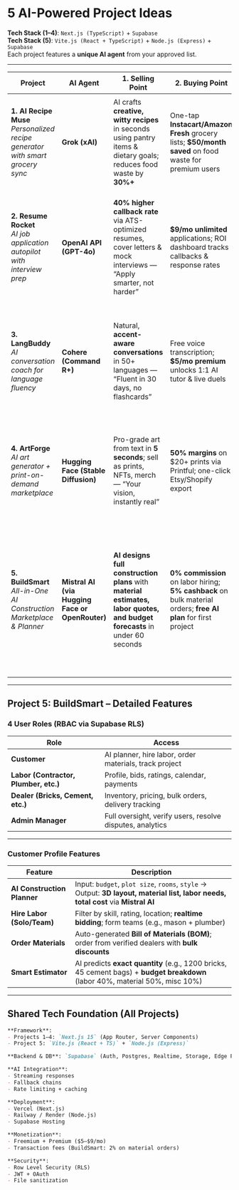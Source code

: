 # 5 AI-Powered Project Ideas  
**Tech Stack (1–4)**: `Next.js (TypeScript)` + `Supabase`  
**Tech Stack (5)**: `Vite.js (React + TypeScript)` + `Node.js (Express)` + `Supabase`  
Each project features a **unique AI agent** from your approved list.

---

| **Project** | **AI Agent** | **1. Selling Point** | **2. Buying Point** | **3. Technical Point** | **4. Non-Technical Point** | **5. Market Competition** | **6. Customer Range** |
|-------------|--------------|----------------------|---------------------|------------------------|----------------------------|----------------------------|------------------------|
| **1. AI Recipe Muse**<br>*Personalized recipe generator with smart grocery sync* | **Grok (xAI)** | AI crafts **creative, witty recipes** in seconds using pantry items & dietary goals; reduces food waste by **30%+** | One-tap **Instacart/Amazon Fresh** grocery lists; **$50/month saved** on food waste for premium users | `Next.js 15` App Router + SSR; `Supabase Realtime` for pantry sync; **Grok API** generates recipes, nutrition, and cooking tips | Drag-and-drop pantry UI; photo-to-recipe scan; mobile-first, dark mode, family sharing | Outperforms **HelloFresh** (no personalization) and **Mealime** (static templates) with **Grok’s humor + global cuisine flair** | Busy millennials (25–40), families, keto/vegan dieters — **10M+ global home cooks** |
| **2. Resume Rocket**<br>*AI job application autopilot with interview prep* | **OpenAI API (GPT-4o)** | **40% higher callback rate** via ATS-optimized resumes, cover letters & mock interviews — “Apply smarter, not harder” | **$9/mo unlimited** applications; ROI dashboard tracks callbacks & response rates | `Next.js + TypeScript`; `Supabase Auth + Postgres` for secure storage; **OpenAI agent** parses JDs, tailors docs, runs mock interviews | Gamified progress; LinkedIn/Indeed import; calming success animations | Beats **Resume.io** (static) & **Kickresume** (no mocks) with **real-time, role-specific tailoring** | Job seekers (18–35), career switchers, freelancers — **50M+ annual users** in tech, finance, etc. |
| **3. LangBuddy**<br>*AI conversation coach for language fluency* | **Cohere (Command R+)** | Natural, **accent-aware conversations** in 50+ languages — “Fluent in 30 days, no flashcards” | Free voice transcription; **$5/mo premium** unlocks 1:1 AI tutor & live duels | `Next.js PWA` (offline support); `Supabase Realtime` for multiplayer rooms; **Cohere agent** handles dialogue, grammar, sentiment | Duolingo-style streaks & avatars; daily challenges; social progress sharing | Surpasses **Duolingo** (robotic) & **Babbel** (scripted) with **human-like fluency & cultural context** | Students (16–30), travelers, expats — **1B+ global language learners** (ESL, Spanish, Mandarin focus) |
| **4. ArtForge**<br>*AI art generator + print-on-demand marketplace* | **Hugging Face (Stable Diffusion)** | Pro-grade art from text in **5 seconds**; sell as prints, NFTs, merch — “Your vision, instantly real” | **50% margins** on $20+ prints via Printful; one-click Etsy/Shopify export | `Next.js Image Optimization`; `Supabase Storage` for galleries; **Hugging Face Inference API** for fast, style-tuned generation | Canvas editor; theme packs (cyberpunk, fantasy); collaborative live editing | Faster & more customizable than **Midjourney (Discord)** and **Canva Magic (basic)** | Artists, hobbyists (18–50), gift buyers, small shops — **100M+ Etsy/Redbubble users** |
| **5. BuildSmart**<br>*All-in-One AI Construction Marketplace & Planner* | **Mistral AI (via Hugging Face or OpenRouter)** | **AI designs full construction plans** with **material estimates, labor quotes, and budget forecasts** in under 60 seconds | **0% commission** on labor hiring; **5% cashback** on bulk material orders; **free AI plan** for first project | `Vite.js (React + TS)` + `Node.js (Express)` backend; `Supabase Auth + RLS` for 4-tier roles; **Mistral AI agent** generates 3D floor plans, BOM, cost breakdown; **Realtime bids** via Supabase Channels | Role-based dashboards; **AR preview** (mobile); **voice input** for plot details; **PDF export** of plans | Crushes **Buildx, UrbanClap, NoBroker** (no AI planning) and **MagicBricks** (no labor/material sync) with **end-to-end AI automation** | Homeowners, small builders, contractors, dealers — **200M+ urban construction users** (India, SEA, LATAM) |

---

## Project 5: **BuildSmart** – Detailed Features

### **4 User Roles (RBAC via Supabase RLS)**
| Role | Access |
|------|--------|
| **Customer** | AI planner, hire labor, order materials, track project |
| **Labor (Contractor, Plumber, etc.)** | Profile, bids, ratings, calendar, payments |
| **Dealer (Bricks, Cement, etc.)** | Inventory, pricing, bulk orders, delivery tracking |
| **Admin Manager** | Full oversight, verify users, resolve disputes, analytics |

---

### **Customer Profile Features**
| Feature | Description |
|--------|-----------|
| **AI Construction Planner** | Input: `budget`, `plot size`, `rooms`, `style` → Output: **3D layout, material list, labor needs, total cost** via **Mistral AI** |
| **Hire Labor (Solo/Team)** | Filter by skill, rating, location; **realtime bidding**; form teams (e.g., mason + plumber) |
| **Order Materials** | Auto-generated **Bill of Materials (BOM)**; order from verified dealers with **bulk discounts** |
| **Smart Estimator** | AI predicts **exact quantity** (e.g., 1200 bricks, 45 cement bags) + **budget breakdown** (labor 40%, material 50%, misc 10%) |

---

## Shared Tech Foundation (All Projects)

```markdown
**Framework**:
- Projects 1–4: `Next.js 15` (App Router, Server Components)
- Project 5: `Vite.js (React + TS)` + `Node.js (Express)`

**Backend & DB**: `Supabase` (Auth, Postgres, Realtime, Storage, Edge Functions)

**AI Integration**:
- Streaming responses
- Fallback chains
- Rate limiting + caching

**Deployment**:
- Vercel (Next.js)
- Railway / Render (Node.js)
- Supabase Hosting

**Monetization**:
- Freemium + Premium ($5–$9/mo)
- Transaction fees (BuildSmart: 2% on material orders)

**Security**:
- Row Level Security (RLS)
- JWT + OAuth
- File sanitization